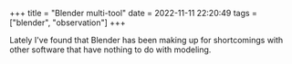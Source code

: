 +++
title = "Blender multi-tool"
date = 2022-11-11 22:20:49
tags = ["blender", "observation"]
+++

Lately I've found that Blender has been making up for shortcomings with other
software that have nothing to do with modeling.
